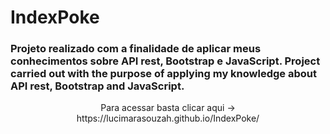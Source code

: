 # IndexPoke
<h3>Projeto realizado com a finalidade de aplicar meus conhecimentos sobre API rest, Bootstrap e JavaScript. Project carried out with the purpose of applying my knowledge about API rest, Bootstrap and JavaScript.</h3>
<p align=center>Para acessar basta clicar aqui -> https://lucimarasouzah.github.io/IndexPoke/ </p>
